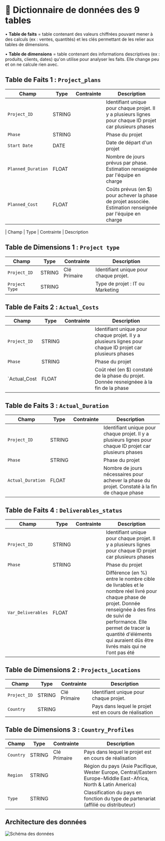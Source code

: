 # 📘 Dictionnaire de données des 9 tables

• **Table de faits** = table contenant des valeurs chiffrées pouvant mener à des calculs (ex : ventes, quantités) et les clés permettant de les relier aux tables de dimensions.

• **Table de dimensions** = table contenant des informations descriptives (ex : produits, clients, dates) qu'on utilise pour analyser les faits. Elle change peu et on ne calcule rien avec.

## Table de Faits 1 : `Project_plans`

| Champ                     | Type   | Contrainte   | Description                                                                                                |
|---------------------------|--------|--------------|------------------------------------------------------------------------------------------------------------|
| `Project_ID`              | STRING |              | Identifiant unique pour chaque projet. Il y a plusieurs lignes pour chaque ID projet car plusieurs phases  |
| `Phase`                   | STRING |              | Phase du projet                                                                                            |
| `Start Date`              | DATE   |              | Date de départ d'un projet                                                                                 |
| `Planned_Duration`        | FLOAT  |              | Nombre de jours prévus par phase. Estimation renseignée par l'équipe en charge                             |
| `Planned_Cost`            | FLOAT  |              | Coûts prévus (en $) pour achever la phase de projet associée. Estimation renseignée par l'équipe en charge |

| Champ                     | Type   | Contrainte   | Description                                

## Table de Dimensions 1 : `Project type`

| Champ                     | Type   | Contrainte   | Description                                                                                                |
|---------------------------|--------|--------------|------------------------------------------------------------------------------------------------------------|
| `Project_ID`              | STRING | Clé Primaire | Identifiant unique pour chaque projet.                                                                     |
| `Project Type`            | STRING |              | Type de projet : IT ou Marketing                                                                           |

## Table de Faits 2 : `Actual_Costs`

| Champ                     | Type   | Contrainte   | Description                                                                                               |
|---------------------------|--------|--------------|-----------------------------------------------------------------------------------------------------------|
| `Project_ID`              | STRING |              | Identifiant unique pour chaque projet. Il y a plusieurs lignes pour chaque ID projet car plusieurs phases |
| `Phase`                   | STRING |              | Phase du projet                                                                                           |
| `Actual_Cost              | FLOAT  |              | Coût réel (en $) constaté de la phase du projet. Donnée resneignéee à la fin de la phase                  |

## Table de Faits 3 : `Actual_Duration`

| Champ                     | Type   | Contrainte   | Description                                                                                               |
|---------------------------|--------|--------------|-----------------------------------------------------------------------------------------------------------|
| `Project_ID`              | STRING |              | Identifiant unique pour chaque projet. Il y a plusieurs lignes pour chaque ID projet car plusieurs phases |
| `Phase`                   | STRING |              | Phase du projet                                                                                           |
| `Actual_Duration`         | FLOAT  |              | Nombre de jours nécessaires pour achever la phase du projet. Constaté à la fin de chaque phase            |

## Table de Faits 4 : `Deliverables_status`

| Champ                     | Type   | Contrainte   | Description                                                                                               |
|---------------------------|--------|--------------|-----------------------------------------------------------------------------------------------------------|
| `Project_ID`              | STRING |              | Identifiant unique pour chaque projet. Il y a plusieurs lignes pour chaque ID projet car plusieurs phases |
| `Phase`                   | STRING |              | Phase du projet                                                                                           |
| `Var_Deliverables`        | FLOAT  |              | Différence (en %) entre le nombre cible de livrables et le nombre réel livré pour chaque phase de projet. Donnée renseignée à des fins de suivi de performance. Elle permet de tracer la quantité d'éléments qui auraient dûs être livrés mais qui ne l'ont pas été       |

## Table de Dimensions 2 : `Projects_Locations`

| Champ                     | Type   | Contrainte   | Description                                                                                                |
|---------------------------|--------|--------------|------------------------------------------------------------------------------------------------------------|
| `Project_ID`              | STRING | Clé Primaire | Identifiant unique pour chaque projet.                                                                     |
| `Country`                 | STRING |              | Pays dans lequel le projet est en cours de réalisation                                                     |

## Table de Dimensions 3 : `Country_Profiles`

| Champ                     | Type   | Contrainte   | Description                                                                                                |
|---------------------------|--------|--------------|------------------------------------------------------------------------------------------------------------|
| `Country`                 | STRING | Clé Primaire | Pays dans lequel le projet est en cours de réalisation                                                     |
| `Region`                  | STRING |        | Région du pays (Asie Pacifique, Wester Europe, Central/Eastern Europe-Middle East-Africa, North & Latin America) | 
| `Type`                    | STRING |              | Classification du pays en fonction du type de partenariat (affilié ou distributeur)                        |

## Architecture des données 

![Schéma des données](../images/0_architecture_données.jpg)

